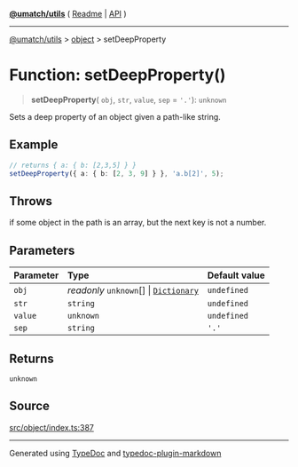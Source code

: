 [**@umatch/utils**](../../README.md) ( [Readme](../../README.md) \| [API](../../API.md) )

---

[@umatch/utils](../../API.md) > [object](../README.md) > setDeepProperty

# Function: setDeepProperty()

> **setDeepProperty**(
> `obj`,
> `str`,
> `value`,
> `sep` = `'.'`): `unknown`

Sets a deep property of an object given a path-like string.

## Example

```ts
// returns { a: { b: [2,3,5] } }
setDeepProperty({ a: { b: [2, 3, 9] } }, 'a.b[2]', 5);
```

## Throws

if some object in the path is an array, but the next key is not a number.

## Parameters

| Parameter | Type                                                                                        | Default value |
| :-------- | :------------------------------------------------------------------------------------------ | :------------ |
| `obj`     | _readonly_ `unknown`[] \| [`Dictionary`](../../index/type-aliases/type-alias.Dictionary.md) | `undefined`   |
| `str`     | `string`                                                                                    | `undefined`   |
| `value`   | `unknown`                                                                                   | `undefined`   |
| `sep`     | `string`                                                                                    | `'.'`         |

## Returns

`unknown`

## Source

[src/object/index.ts:387](https://github.com/umatch-oficial/utils/blob/fe3e40a/src/object/index.ts#L387)

---

Generated using [TypeDoc](https://typedoc.org/) and [typedoc-plugin-markdown](https://www.npmjs.com/package/typedoc-plugin-markdown)

